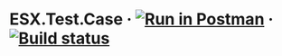 # ESX.Test.Case &middot; [![Run in Postman](https://run.pstmn.io/button.svg)](https://app.getpostman.com/run-collection/f61df48e5022fc438e29) &middot; [![Build status](https://seguimit.visualstudio.com/ESX.Test.Case/_apis/build/status/ESX.Test.Case-ASP.NET%20Core-CI)](https://seguimit.visualstudio.com/ESX.Test.Case/_build/latest?definitionId=-1)
